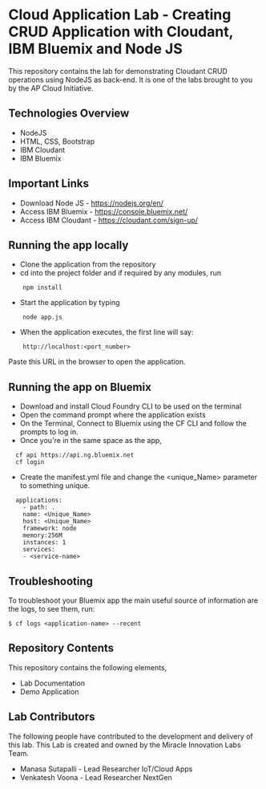 # Cloud Application Lab - Creating CRUD Application with Cloudant, IBM Bluemix and Node JS

This repository contains the lab for demonstrating Cloudant CRUD operations using NodeJS as back-end. It is one of the labs brought to you by the AP Cloud Initiative.

## Technologies Overview

* NodeJS 
* HTML, CSS, Bootstrap
* IBM Cloudant
* IBM Bluemix

## Important Links

* Download Node JS - https://nodejs.org/en/
* Access IBM Bluemix  - https://console.bluemix.net/
* Access IBM Cloudant - https://cloudant.com/sign-up/


## Running the app locally

* Clone the application from the repository 
* cd into the project folder and if required by any modules, run

```
	npm install
```		
* Start the application by typing
```
	node app.js
```		
* When the application executes, the first line will say:
```
	http://localhost:<port_number>
```		
Paste this URL in the browser to open the application.

## Running the app on Bluemix

* Download and install Cloud Foundry CLI to be used on the terminal
* Open the command prompt where the application exists
* On the Terminal, Connect to Bluemix using the CF CLI and follow the prompts to log in. 
* Once you're in the same space as the app,

```
  cf api https://api.ng.bluemix.net
  cf login
```

* Create the manifest.yml file and change the <unique_Name> parameter to something unique.

```
  applications:
    - path: .
    name: <Unique_Name>
    host: <Unique_Name>
    framework: node
    memory:256M
    instances: 1
    services:
    - <service-name>
```  

## Troubleshooting

To troubleshoot your Bluemix app the main useful source of information are the logs, to see them, run:

  ```
  $ cf logs <application-name> --recent
  ```

## Repository Contents

This repository contains the following elements,

* Lab Documentation
* Demo Application

## Lab Contributors

The following people have contributed to the development and delivery of this lab. This Lab is created and owned by the Miracle Innovation Labs Team.

* Manasa Sutapalli - Lead Researcher IoT/Cloud Apps
* Venkatesh Voona  - Lead Researcher NextGen